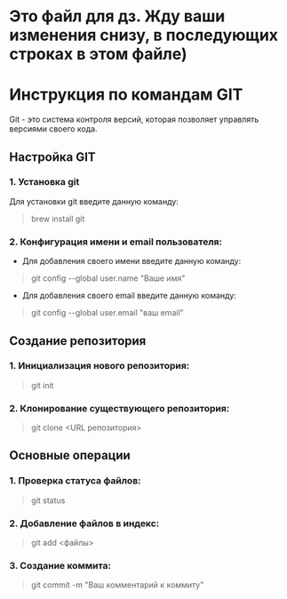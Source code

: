 # Это файл для дз. Жду ваши изменения снизу, в последующих строках в этом файле)


# Инструкция по командам GIT
Git - это система контроля версий, которая позволяет управлять версиями своего кода.

## Настройка GIT

### 1. Установка git
Для установки git введите данную команду:
>brew install git
### 2. Конфигурация имени и email пользователя:
* Для добавления своего имени введите данную команду:
>git config --global user.name "Ваше имя"

* Для добавления своего email введите данную команду:
>git config --global user.email "ваш email"

## Создание репозитория
### 1. Инициализация нового репозитория:
>git init

### 2. Клонирование существующего репозитория:
>git clone <URL репозитория>

## Основные операции
### 1. Проверка статуса файлов:
>git status

### 2. Добавление файлов в индекс:
>git add <файлы>

### 3. Создание коммита:
>git commit -m "Ваш комментарий к коммиту"
